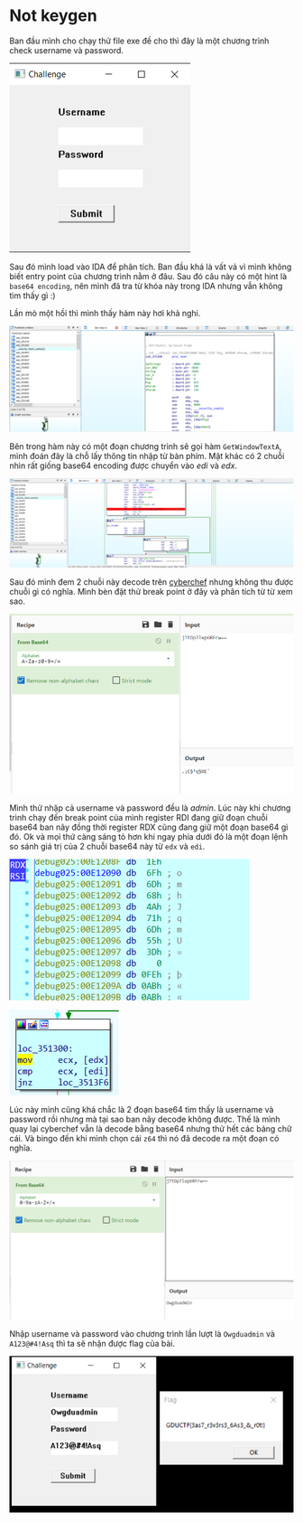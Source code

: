 # Not keygen

Ban đầu mình cho chạy thử file exe đề cho thì đây là một chương trình check username và password.

![alt text](https://github.com/bananNat/Writeups/blob/main/GDUCTF%202022/RE/Not%20keygen/Images/1.png)

Sau đó mình load vào IDA để phân tích. Ban đầu khá là vất vả vì mình không biết entry point của chương trình nằm ở đâu. Sau đó câu này có một hint là `base64 encoding`, nên mình đã tra từ khóa này trong IDA nhưng vẫn không tìm thấy gì :)

Lần mò một hồi thì mình thấy hàm này hơi khả nghi.

![alt text](https://github.com/bananNat/Writeups/blob/main/GDUCTF%202022/RE/Not%20keygen/Images/2.png)

Bên trong hàm này có một đoạn chương trình sẽ gọi hàm `GetWindowTextA`, mình đoán đây là chỗ lấy thông tin nhập từ bàn phím. Mặt khác có 2 chuỗi nhìn rất giống base64 encoding được chuyển vào *edi* và *edx*.

![alt text](https://github.com/bananNat/Writeups/blob/main/GDUCTF%202022/RE/Not%20keygen/Images/3.png)

Sau đó mình đem 2 chuỗi này decode trên [cyberchef](https://gchq.github.io/CyberChef/) nhưng không thu được chuỗi gì có nghĩa. Mình bèn đặt thử break point ở đây và phân tích từ từ xem sao.

![alt text](https://github.com/bananNat/Writeups/blob/main/GDUCTF%202022/RE/Not%20keygen/Images/4.png)

Mình thử nhập cả username và password đều là _admin_. Lúc này khi chương trình chạy đến break point của mình register RDI đang giữ đoạn chuỗi base64 ban nãy đồng thời register RDX cũng đang giữ một đoạn base64 gì đó. Ok và mọi thứ càng sáng tỏ hơn khi ngay phía dưới đó là một đoạn lệnh so sánh giá trị của 2 chuỗi base64 này từ `edx` và `edi`.

![alt text](https://github.com/bananNat/Writeups/blob/main/GDUCTF%202022/RE/Not%20keygen/Images/10.png)

![alt text](https://github.com/bananNat/Writeups/blob/main/GDUCTF%202022/RE/Not%20keygen/Images/11.png)

Lúc này mình cũng khá chắc là 2 đoạn base64 tìm thấy là username và password rồi nhưng mà tại sao ban nãy decode không được. Thế là mình quay lại cyberchef vẫn là decode bằng base64 nhưng thử hết các bảng chữ cái. Và bingo đến khi mình chọn cái `z64` thì nó đã decode ra một đoạn có nghĩa.

![alt text](https://github.com/bananNat/Writeups/blob/main/GDUCTF%202022/RE/Not%20keygen/Images/6.png)

Nhập username và password vào chương trình lần lượt là `Owgduadmin` và `A123@#4!Asq` thì ta sẽ nhận được flag của bài.

![alt text](https://github.com/bananNat/Writeups/blob/main/GDUCTF%202022/RE/Not%20keygen/Images/7.png)
